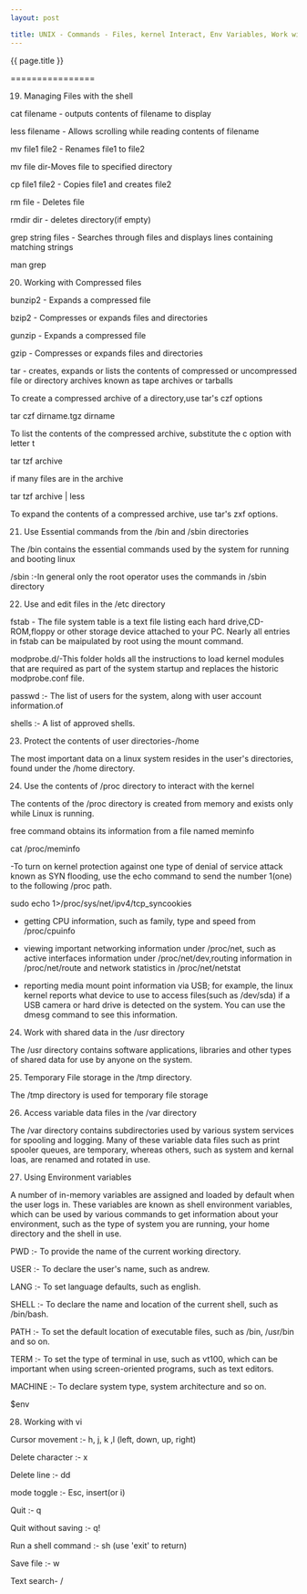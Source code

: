 ```yaml
---
layout: post

title: UNIX - Commands - Files, kernel Interact, Env Variables, Work with vi
---
```




{{ page.title }}

================


19) Managing Files with the shell

cat filename - outputs contents of filename to display

less filename - Allows scrolling while reading contents of filename

mv file1 file2 - Renames file1 to file2

mv file dir-Moves file to specified directory

cp file1 file2 - Copies file1 and creates file2

rm file - Deletes file

rmdir dir - deletes directory(if empty)

grep string files - Searches through files and displays lines containing matching strings

man grep

20) Working with Compressed files

bunzip2 - Expands a compressed file

bzip2 - Compresses or expands files and directories

gunzip - Expands a compressed file

gzip - Compresses or expands files and directories

tar - creates, expands or lists the contents of compressed or uncompressed file or directory archives known as tape archives or tarballs

To create a compressed archive of a directory,use tar's czf options

tar czf dirname.tgz dirname

To list the contents of the compressed archive, substitute the c option with letter t

tar tzf archive

if many files are in the archive

tar tzf archive | less

To expand the contents of a compressed archive, use tar's zxf options.

21) Use Essential commands from the /bin and /sbin directories

The /bin contains the essential commands used by the system for running and booting linux

/sbin :-In general only the root operator uses the commands in /sbin directory

22) Use and edit files in the /etc directory

fstab - The file system table is a text file listing each hard drive,CD-ROM,floppy or other storage device attached to your PC. Nearly all entries in fstab can be maipulated by root using the mount command.

modprobe.d/-This folder holds all the instructions to load kernel modules that are required as part of the system startup and replaces the historic modprobe.conf file.

passwd :- The list of users for the system, along with user account information.of

shells :- A list of approved shells.

23) Protect the contents of user directories-/home

The most important data on a linux system resides in the user's directories, found under the /home directory.

24) Use the contents of /proc directory to interact with the kernel

The contents of the /proc directory is created from memory and exists only while Linux is running.

free command obtains its information from a file named meminfo

cat /proc/meminfo

-To turn on kernel protection against one type of denial of service attack known as SYN flooding, use the echo command to send the number 1(one) to the following /proc path.

sudo echo 1>/proc/sys/net/ipv4/tcp_syncookies

- getting CPU information, such as family, type and speed from /proc/cpuinfo

- viewing important networking information under /proc/net, such as active interfaces information under /proc/net/dev,routing information in /proc/net/route and network statistics in /proc/net/netstat

- reporting media mount point information via USB; for example, the linux kernel reports what device to use to access files(such as /dev/sda) if a USB camera or hard drive is detected on the system. You can use the dmesg command to see this information.

24) Work with shared data in the /usr directory

The /usr directory contains software applications, libraries and other types of shared data for use by anyone on the system.   

25) Temporary File storage in the /tmp directory.

The /tmp directory is used for temporary file storage

26) Access variable data files in the /var directory

The /var directory contains subdirectories used by various system services for spooling and logging. Many of these variable data files   such as print spooler queues, are temporary, whereas others, such as system and kernal loas, are renamed and rotated in use.

27) Using Environment variables

A number of in-memory variables are assigned and loaded by default when the user logs in. These variables are known as shell environment variables, which can be used by various commands to get information about your environment, such as the type of system you are running, your home directory and the shell in use.

PWD :- To provide the name of the current working directory.

USER :- To declare the user's name, such as andrew.

LANG :- To set language defaults, such as english.

SHELL :- To declare the name and location of the current shell, such as /bin/bash.

PATH :- To set the default location of executable files, such as /bin, /usr/bin and so on.

TERM :- To set the type of terminal in use, such as vt100, which can be important when using screen-oriented programs, such as text editors.

MACHINE :- To declare system type, system architecture and so on.

$env

28) Working with vi

Cursor movement :- h, j, k ,l (left, down, up, right) 

Delete character :- x

Delete line :- dd

mode toggle :- Esc, insert(or i)

Quit :- q

Quit without saving :- q!

Run a shell command :- sh (use 'exit' to return)

Save file :- w

Text search- /
